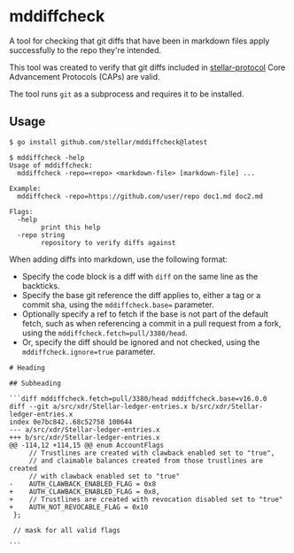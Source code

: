 # mddiffcheck
A tool for checking that git diffs that have been in markdown files apply successfully to the repo they're intended.

This tool was created to verify that git diffs included in [stellar-protocol] Core Advancement Protocols (CAPs) are valid.

The tool runs `git` as a subprocess and requires it to be installed.

[stellar-protocol]: https://github.com/stellar/stellar-protocol

## Usage

```
$ go install github.com/stellar/mddiffcheck@latest
```

```
$ mddiffcheck -help
Usage of mddiffcheck:
  mddiffcheck -repo=<repo> <markdown-file> [markdown-file] ...

Example:
  mddiffcheck -repo=https://github.com/user/repo doc1.md doc2.md

Flags:
  -help
        print this help
  -repo string
        repository to verify diffs against
```

When adding diffs into markdown, use the following format:

- Specify the code block is a diff with `diff` on the same line as the backticks.
- Specify the base git reference the diff applies to, either a tag or a commit sha, using the `mddiffcheck.base=` parameter.
- Optionally specify a ref to fetch if the base is not part of the default fetch, such as when referencing a commit in a pull request from a fork, using the `mddiffcheck.fetch=pull/3380/head`.
- Or, specify the diff should be ignored and not checked, using the `mddiffcheck.ignore=true` parameter.

````
# Heading

## Subheading

```diff mddiffcheck.fetch=pull/3380/head mddiffcheck.base=v16.0.0
diff --git a/src/xdr/Stellar-ledger-entries.x b/src/xdr/Stellar-ledger-entries.x
index 0e7bc842..68c52758 100644
--- a/src/xdr/Stellar-ledger-entries.x
+++ b/src/xdr/Stellar-ledger-entries.x
@@ -114,12 +114,15 @@ enum AccountFlags
     // Trustlines are created with clawback enabled set to "true",
     // and claimable balances created from those trustlines are created
     // with clawback enabled set to "true"
-    AUTH_CLAWBACK_ENABLED_FLAG = 0x8
+    AUTH_CLAWBACK_ENABLED_FLAG = 0x8,
+    // Trustlines are created with revocation disabled set to "true"
+    AUTH_NOT_REVOCABLE_FLAG = 0x10
 };
 
 // mask for all valid flags

```

````

